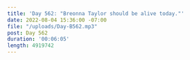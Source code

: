 ```yaml
---
title: 'Day 562: "Breonna Taylor should be alive today."'
date: 2022-08-04 15:36:00 -07:00
file: "/uploads/Day-B562.mp3"
post: Day 562
duration: '00:06:05'
length: 4919742
---
```


